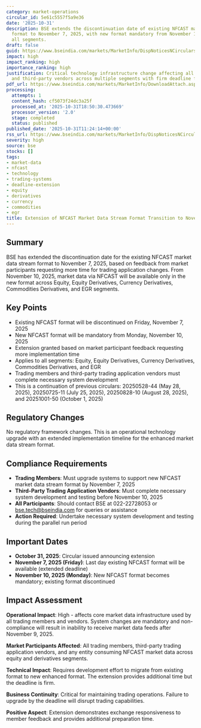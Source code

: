 ```yaml
---
category: market-operations
circular_id: 5e61c5557f5a9e36
date: '2025-10-31'
description: BSE extends the discontinuation date of existing NFCAST market data stream
  format to November 7, 2025, with new format mandatory from November 10, 2025 across
  all segments.
draft: false
guid: https://www.bseindia.com/markets/MarketInfo/DispNoticesNCirculars.aspx?Noticeid={5B29EF39-F216-45AA-9E85-427E94581D5A}&noticeno=20251031-18&dt=10/31/2025&icount=18&totcount=66&flag=0
impact: high
impact_ranking: high
importance_ranking: high
justification: Critical technology infrastructure change affecting all trading members
  and third-party vendors across multiple segments with firm deadline for system upgrades
pdf_url: https://www.bseindia.com/markets/MarketInfo/DownloadAttach.aspx?id=20251031-18&attachedId=
processing:
  attempts: 1
  content_hash: cf5073f24dc3a25f
  processed_at: '2025-10-31T18:50:30.473669'
  processor_version: '2.0'
  stage: completed
  status: published
published_date: '2025-10-31T11:24:14+00:00'
rss_url: https://www.bseindia.com/markets/MarketInfo/DispNoticesNCirculars.aspx?Noticeid={5B29EF39-F216-45AA-9E85-427E94581D5A}&noticeno=20251031-18&dt=10/31/2025&icount=18&totcount=66&flag=0
severity: high
source: bse
stocks: []
tags:
- market-data
- nfcast
- technology
- trading-systems
- deadline-extension
- equity
- derivatives
- currency
- commodities
- egr
title: Extension of NFCAST Market Data Stream Format Transition to November 10, 2025
---
```


## Summary

BSE has extended the discontinuation date for the existing NFCAST market data stream format to November 7, 2025, based on feedback from market participants requesting more time for trading application changes. From November 10, 2025, market data via NFCAST will be available only in the new format across Equity, Equity Derivatives, Currency Derivatives, Commodities Derivatives, and EGR segments.

## Key Points

- Existing NFCAST format will be discontinued on Friday, November 7, 2025
- New NFCAST format will be mandatory from Monday, November 10, 2025
- Extension granted based on market participant feedback requesting more implementation time
- Applies to all segments: Equity, Equity Derivatives, Currency Derivatives, Commodities Derivatives, and EGR
- Trading members and third-party trading application vendors must complete necessary system development
- This is a continuation of previous circulars: 20250528-44 (May 28, 2025), 20250725-11 (July 25, 2025), 20250828-10 (August 28, 2025), and 20251001-50 (October 1, 2025)

## Regulatory Changes

No regulatory framework changes. This is an operational technology upgrade with an extended implementation timeline for the enhanced market data stream format.

## Compliance Requirements

- **Trading Members**: Must upgrade systems to support new NFCAST market data stream format by November 7, 2025
- **Third-Party Trading Application Vendors**: Must complete necessary system development and testing before November 10, 2025
- **All Participants**: Should contact BSE at 022-22728053 or bse.tech@bseindia.com for queries or assistance
- **Action Required**: Undertake necessary system development and testing during the parallel run period

## Important Dates

- **October 31, 2025**: Circular issued announcing extension
- **November 7, 2025 (Friday)**: Last day existing NFCAST format will be available (extended deadline)
- **November 10, 2025 (Monday)**: New NFCAST format becomes mandatory; existing format discontinued

## Impact Assessment

**Operational Impact**: High - affects core market data infrastructure used by all trading members and vendors. System changes are mandatory and non-compliance will result in inability to receive market data feeds after November 9, 2025.

**Market Participants Affected**: All trading members, third-party trading application vendors, and any entity consuming NFCAST market data across equity and derivatives segments.

**Technical Impact**: Requires development effort to migrate from existing format to new enhanced format. The extension provides additional time but the deadline is firm.

**Business Continuity**: Critical for maintaining trading operations. Failure to upgrade by the deadline will disrupt trading capabilities.

**Positive Aspect**: Extension demonstrates exchange responsiveness to member feedback and provides additional preparation time.